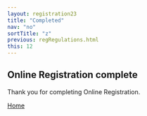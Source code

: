 ```yaml
---
layout: registration23
title: "Completed"
nav: "no"
sortTitle: "z"
previous: regRegulations.html
this: 12
---
```


## Online Registration complete

Thank you for completing Online Registration.

<div id="buttons">
  <a class="btn btn-outline-secondary" href="regIntro.html">Home</a>
</div>
